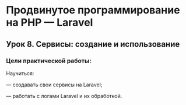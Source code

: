 # Продвинутое программирование на PHP — Laravel

## Урок 8. Сервисы: создание и использование

### Цели практической работы:

Научиться:

— создавать свои сервисы на Laravel;

— работать с логами Laravel и их обработкой.
